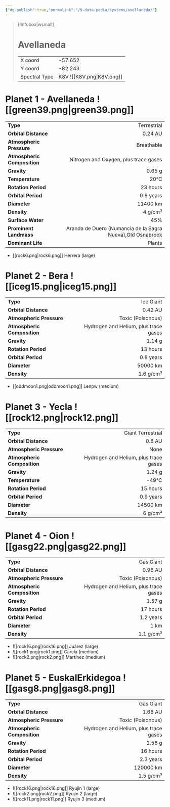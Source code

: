 ```yaml
---
{"dg-publish":true,"permalink":"/9-data-pedia/systems/avellaneda/"}
---
```


> [!infobox|wsmall]
> # Avellaneda
> | | |
> | - | - |
> | X coord | -57.652 |
> | Y coord| -82.243 |
> | Spectral Type | K8V ![[K8V.png\|K8V.png]] |

# Planet 1 - Avellaneda ![[green39.png\|green39.png]]
|                             |                           |
| --------------------------- | -------------------------:|
| **Type**                    |             Terrestrial |
| **Orbital Distance**        |   0.24 AU |
| **Atmospheric Pressure**    |       Breathable |
| **Atmospheric Composition** |      Nitrogen and Oxygen, plus trace gases |
| **Gravity**                 |        0.65 g |
| **Temperature**             |    20°C |
| **Rotation Period**         |  23 hours |
| **Orbital Period** | 0.8 years |
| **Diameter**                |      11400 km | 
| **Density**                 |    4 g/cm³ |
| **Surface Water**           |           45% | 
| **Prominent Landmass**      |         Aranda de Duero (Numancia de la Sagra Nueva),Old Osnabrock | 
| **Dominant Life**           |         Plants |



- [[rock6.png\|rock6.png]] Herrera (large)

# Planet 2 - Bera ![[iceg15.png\|iceg15.png]]
|                             |                           |
| --------------------------- | -------------------------:|
| **Type**                    |             Ice Giant |
| **Orbital Distance**        |   0.42 AU |
| **Atmospheric Pressure**    |       Toxic (Poisonous) |
| **Atmospheric Composition** |      Hydrogen and Helium, plus trace gases |
| **Gravity**                 |        1.14 g |
| **Rotation Period**         |  13 hours |
| **Orbital Period** | 0.8 years |
| **Diameter**                |      50000 km | 
| **Density**                 |    1.6 g/cm³ |



- [[oddmoon1.png\|oddmoon1.png]] Lenpw (medium)

# Planet 3 - Yecla ![[rock12.png\|rock12.png]]
|                             |                           |
| --------------------------- | -------------------------:|
| **Type**                    |             Giant Terrestrial |
| **Orbital Distance**        |   0.6 AU |
| **Atmospheric Pressure**    |       None |
| **Atmospheric Composition** |      Hydrogen and Helium, plus trace gases |
| **Gravity**                 |        1.24 g |
| **Temperature**             |    -49°C |
| **Rotation Period**         |  15 hours |
| **Orbital Period** | 0.9 years |
| **Diameter**                |      14500 km | 
| **Density**                 |    6 g/cm³ |





# Planet 4 - Oion ![[gasg22.png\|gasg22.png]]
|                             |                           |
| --------------------------- | -------------------------:|
| **Type**                    |             Gas Giant |
| **Orbital Distance**        |   0.96 AU |
| **Atmospheric Pressure**    |       Toxic (Poisonous) |
| **Atmospheric Composition** |      Hydrogen and Helium, plus trace gases |
| **Gravity**                 |        1.57 g |
| **Rotation Period**         |  17 hours |
| **Orbital Period** | 1.2 years |
| **Diameter**                |      1 km | 
| **Density**                 |    1.1 g/cm³ |



- ![[rock16.png\|rock16.png]] Juárez (large)
- ![[rock1.png\|rock1.png]] García (medium)
- ![[rock2.png\|rock2.png]] Martínez (medium)


# Planet 5 - EuskalErkidegoa ![[gasg8.png\|gasg8.png]]
|                             |                           |
| --------------------------- | -------------------------:|
| **Type**                    |             Gas Giant |
| **Orbital Distance**        |   1.68 AU |
| **Atmospheric Pressure**    |       Toxic (Poisonous) |
| **Atmospheric Composition** |      Hydrogen and Helium, plus trace gases |
| **Gravity**                 |        2.56 g |
| **Rotation Period**         |  16 hours |
| **Orbital Period** | 2.3 years |
| **Diameter**                |      120000 km | 
| **Density**                 |    1.5 g/cm³ |



- ![[rock16.png\|rock16.png]] Ryujin 1 (large)
- ![[rock2.png\|rock2.png]] Ryujin 2 (large)
- ![[rock11.png\|rock11.png]] Ryujin 3 (medium)



